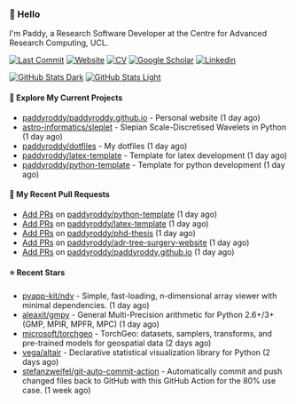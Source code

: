 ### 👋 Hello

I'm Paddy, a Research Software Developer at the Centre for Advanced Research
Computing, UCL.

[![Last Commit](https://img.shields.io/github/last-commit/paddyroddy/paddyroddy/main?label=updated)](https://github.com/paddyroddy)
[![Website](https://img.shields.io/badge/GitHub%20Pages-222?logo=githubpages&logoColor=fff&style=for-the-badge&style=flat)](https://paddyroddy.github.io)
[![CV](https://img.shields.io/badge/CV-PDF-pink.svg)](https://paddyroddy.github.io/cv)
[![Google Scholar](https://img.shields.io/badge/Google%20Scholar-4285F4?logo=googlescholar&logoColor=fff&style=for-the-badge&style=flat)](https://scholar.google.com/citations?user=OFigHUwAAAAJ)
[![Linkedin](https://img.shields.io/badge/LinkedIn-0A66C2?logo=linkedin&logoColor=fff&style=for-the-badge&style=flat)](https://www.linkedin.com/in/patrickjamesroddy)

[![GitHub Stats Dark](https://github-readme-stats-paddyroddy.vercel.app/api?username=paddyroddy&disable_animations=true&hide_border=true&hide_title=true&include_all_commits=true&rank_icon=github&show=prs_merged,reviews&show_icons=true&theme=tokyonight)](https://github.com/paddyroddy/paddyroddy#gh-dark-mode-only)
[![GitHub Stats Light](https://github-readme-stats-paddyroddy.vercel.app/api?username=paddyroddy&disable_animations=true&hide_border=true&hide_title=true&include_all_commits=true&rank_icon=github&show=prs_merged,reviews&show_icons=true&theme=default)](https://github.com/paddyroddy/paddyroddy#gh-light-mode-only)

#### 👷 Explore My Current Projects

- [paddyroddy/paddyroddy.github.io](https://github.com/paddyroddy/paddyroddy.github.io) - Personal website
  (1 day ago)
- [astro-informatics/sleplet](https://github.com/astro-informatics/sleplet) - Slepian Scale-Discretised Wavelets in Python
  (1 day ago)
- [paddyroddy/dotfiles](https://github.com/paddyroddy/dotfiles) - My dotfiles
  (1 day ago)
- [paddyroddy/latex-template](https://github.com/paddyroddy/latex-template) - Template for latex development
  (1 day ago)
- [paddyroddy/python-template](https://github.com/paddyroddy/python-template) - Template for python development
  (1 day ago)

#### 🔨 My Recent Pull Requests

- [Add PRs](https://github.com/paddyroddy/python-template/pull/169) on [paddyroddy/python-template](https://github.com/paddyroddy/python-template)
  (1 day ago)
- [Add PRs](https://github.com/paddyroddy/latex-template/pull/51) on [paddyroddy/latex-template](https://github.com/paddyroddy/latex-template)
  (1 day ago)
- [Add PRs](https://github.com/paddyroddy/phd-thesis/pull/52) on [paddyroddy/phd-thesis](https://github.com/paddyroddy/phd-thesis)
  (1 day ago)
- [Add PRs](https://github.com/paddyroddy/adr-tree-surgery-website/pull/78) on [paddyroddy/adr-tree-surgery-website](https://github.com/paddyroddy/adr-tree-surgery-website)
  (1 day ago)
- [Add PRs](https://github.com/paddyroddy/paddyroddy.github.io/pull/91) on [paddyroddy/paddyroddy.github.io](https://github.com/paddyroddy/paddyroddy.github.io)
  (1 day ago)

#### ⭐ Recent Stars

- [pyapp-kit/ndv](https://github.com/pyapp-kit/ndv) - Simple, fast-loading, n-dimensional array viewer with minimal dependencies.
  (1 day ago)
- [aleaxit/gmpy](https://github.com/aleaxit/gmpy) - General Multi-Precision arithmetic for Python 2.6&#43;/3&#43; (GMP, MPIR, MPFR, MPC)
  (1 day ago)
- [microsoft/torchgeo](https://github.com/microsoft/torchgeo) - TorchGeo: datasets, samplers, transforms, and pre-trained models for geospatial data
  (2 days ago)
- [vega/altair](https://github.com/vega/altair) - Declarative statistical visualization library for Python
  (2 days ago)
- [stefanzweifel/git-auto-commit-action](https://github.com/stefanzweifel/git-auto-commit-action) - Automatically commit and push changed files back to GitHub with this GitHub Action for the 80% use case.
  (1 week ago)
